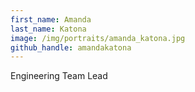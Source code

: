 ```yaml
---
first_name: Amanda
last_name: Katona
image: /img/portraits/amanda_katona.jpg
github_handle: amandakatona
---
```

Engineering Team Lead
